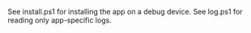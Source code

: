 ﻿See install.ps1 for installing the app on a debug device. See log.ps1 for reading only app-specific logs.